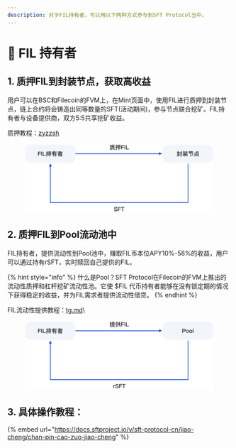 ```yaml
---
description: 对于FIL持有者，可以用以下两种方式参与到SFT Protocol当中。
---
```


# 🤝 FIL 持有者

## 1. 质押FIL到封装节点，获取高收益

用户可以在BSC和Filecoin的FVM上，在Mint页面中，使用FIL进行质押到封装节点，链上合约将会铸造出同等数量的SFT(活动期间)，参与节点联合挖矿。FIL持有者与设备提供商，双方5:5共享挖矿收益。

质押教程：[zyzzsh](../jc/jc/zyzzsh/ "mention")

<figure><img src="../.gitbook/assets/14.png" alt="" width="563"><figcaption></figcaption></figure>

## 2. 质押FIL到Pool流动池中

FIL持有者，提供流动性到Pool池中，赚取FIL币本位APY10%-58%的收益，用户可以通过持有rSFT，实时赎回自己提供的FIL。

{% hint style="info" %}
什么是Pool？SFT Protocol在Filecoin的FVM上推出的流动性质押和杠杆挖矿流动性池。它使 $FIL 代币持有者能够在没有锁定期的情况下获得稳定的收益，并为FIL需求者提供流动性借贷。
{% endhint %}

FIL流动性提供教程：[tg.md](../jc/jc/ldc/tg.md "mention")\


<figure><img src="../.gitbook/assets/15 (1).png" alt="" width="563"><figcaption></figcaption></figure>

## 3. 具体操作教程：

{% embed url="https://docs.sftproject.io/v/sft-protocol-cn/jiao-cheng/chan-pin-cao-zuo-jiao-cheng" %}
